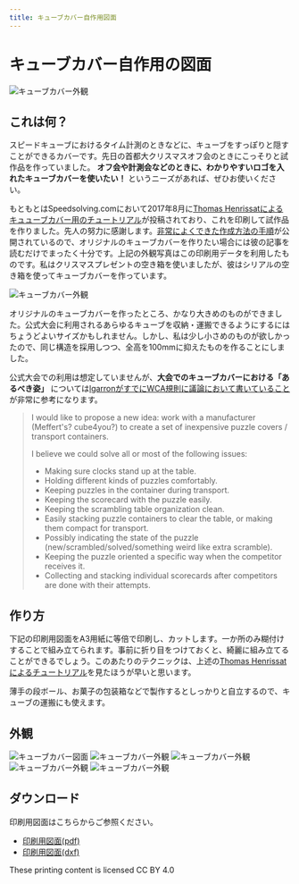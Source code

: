 ```yaml
---
title: キューブカバー自作用図面
---
```

# キューブカバー自作用の図面

![キューブカバー外観](./img/cubecover_outline5.jpg "cube cover")

## これは何？
スピードキューブにおけるタイム計測のときなどに、キューブをすっぽりと隠すことができるカバーです。先日の首都大クリスマスオフ会のときにこっそりと試作品を作っていました。 **オフ会や計測会などのときに、わかりやすいロゴを入れたキューブカバーを使いたい！** というニーズがあれば、ぜひお使いください。

もともとはSpeedsolving.comにおいて2017年8月に[Thomas Henrissatによるキュューブカバー用のチュートリアル]((https://www.speedsolving.com/threads/cube-cover-tutorial.66010/))が投稿されており、これを印刷して試作品を作りました。先人の努力に感謝します。[非常によくできた作成方法の手順](https://www.instructables.com/id/Twisty-Puzzle-Cover/)が公開されているので、オリジナルのキューブカバーを作りたい場合には彼の記事を読むだけでまったく十分です。上記の外観写真はこの印刷用データを利用したものです。私はクリスマスプレゼントの空き箱を使いましたが、彼はシリアルの空き箱を使ってキューブカバーを作っています。

![キューブカバー外観](./img/cubecover_original.jpg "cube cover")

オリジナルのキューブカバーを作ったところ、かなり大きめのものができました。公式大会に利用されるあらゆるキューブを収納・運搬できるようにするにはちょうどよいサイズかもしれません。しかし、私は少し小さめのものが欲しかったので、同じ構造を採用しつつ、全高を100mmに抑えたものを作ることにしました。

公式大会での利用は想定していませんが、**大会でのキューブカバーにおける「あるべき姿」** については[lgarronがすでにWCA規則に議論において書いていること](https://github.com/thewca/wca-regulations/issues/67)が非常に参考になります。

>I would like to propose a new idea: work with a manufacturer (Meffert's? cube4you?) to create a set of inexpensive puzzle covers / transport containers.
>
>I believe we could solve all or most of the following issues:
>
> - Making sure clocks stand up at the table.
> - Holding different kinds of puzzles comfortably.
> - Keeping puzzles in the container during transport.
> - Keeping the scorecard with the puzzle easily.
> - Keeping the scrambling table organization clean.
> - Easily stacking puzzle containers to clear the table, or making them compact for transport.
> - Possibly indicating the state of the puzzle (new/scrambled/solved/something weird like extra scramble).
> - Keeping the puzzle oriented a specific way when the competitor receives it.
> - Collecting and stacking individual scorecards after competitors are done with their attempts.

## 作り方
下記の印刷用図面をA3用紙に等倍で印刷し、カットします。一か所のみ糊付けすることで組み立てられます。事前に折り目をつけておくと、綺麗に組み立てることができるでしょう。このあたりのテクニックは、上述の[Thomas Henrissatによるチュートリアル](https://www.instructables.com/id/Twisty-Puzzle-Cover/)を見たほうが早いと思います。

薄手の段ボール、お菓子の包装箱などで製作するとしっかりと自立するので、キューブの運搬にも使えます。





## 外観
![キューブカバー図面](./img/cubecover_layout.png "cube cover")
![キューブカバー外観](./img/cubecover_outline.jpg "cube cover")
![キューブカバー外観](./img/cubecover_outline2.jpg "cube cover")
![キューブカバー外観](./img/cubecover_outline3.jpg "cube cover")
![キューブカバー外観](./img/cubecover_outline4.jpg "cube cover")

## ダウンロード
印刷用図面はこちらからご参照ください。
- [印刷用図面(pdf)](./pdf/cubecover_forprint_rev2.pdf) 
- [印刷用図面(dxf)](./pdf/cubecover_forprint_rev2.dxf) 

These printing content is licensed CC BY 4.0